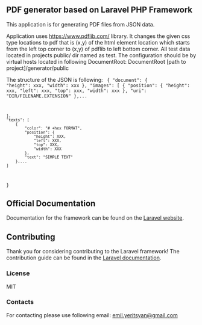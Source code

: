 ## PDF generator based on Laravel PHP Framework

This application is for generating PDF files from JSON data.

Application uses https://www.pdflib.com/ library.
It changes the given css type locations to pdf that is
(x,y) of the html element location which starts from the left top corner to
(x,y) of pdflib to left bottom corner.
All test data located in projects public/ dir named as test.
The configuration should be by virtual hosts located in following DocumentRoot:
DocumentRoot [path to project]/generator/public

The structure of the JSON is following:
<code>
{
    "document": {
        "height": xxx,
        "width": xxx
    },
    "images": [
        {
            "position": {
                "height": xxx,
                "left": xxx,
                "top": xxx,
                "width": xxx
            },
            "uri": "DIR/FILENAME.EXTENSION"
        },...

    ],
    "texts": [
        {
            "color": "# +hex FORMAT",
            "position": {
                "height": XXX,
                "left": XXX,
                "top": XXX,
                "width": XXX
            },
            "text": "SIMPLE TEXT"
        },...
    ]
}
</code>
## Official Documentation

Documentation for the framework can be found on the [Laravel website](http://laravel.com/docs).

## Contributing

Thank you for considering contributing to the Laravel framework! The contribution guide can be found in the [Laravel documentation](http://laravel.com/docs/contributions).

### License

MIT

### Contacts

For contacting please use following email: emil.yeritsyan@gmail.com